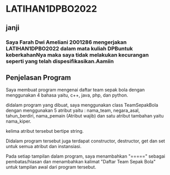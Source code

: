 # LATIHAN1DPBO2022

## janji
### Saya Farah Dwi Ameliani 2001286 mengerjakan LATIHAN1DPBO2022 dalam mata kuliah DPBuntuk keberkahanNya maka saya tidak melakukan kecurangan seperti yang telah dispesifikasikan.Aamiin


## Penjelasan Program
Saya membuat program mengenai daftar team sepak bola dengan menggunakan 4 bahasa
yaitu, c++, java, php, dan python.

didalam program yang dibuat, saya menggunakan class TeamSepakBola
dengan menggunakan 5 atribut
yaitu : nama_team, negara_asal, tahun_berdiri, nama_pemain (Atribut wajib)
dan satu atribut tambahan yaitu nama_kiper.

kelima atribut tersebut bertipe string.

Didalam program tersebut juga terdapat constructor, destructor,
get dan set untuk semua atribut dan instansiasi.

Pada setiap tampilan dalam program, saya menambahkan
"=====" sebagai pembatas/hiasan dan menambahkan kalimat "Daftar Team Sepak
Bola" untuk tampilan awal dari program tersebut.
